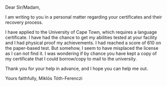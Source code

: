 Dear Sir/Madam,

I am writing to you in a personal matter regarding your certificates and their recovery process.

I have applied to the University of Cape Town, which requires a language certificate. I have had the chance to get my abilities tested at your facility and I had physical proof my achievements. I had reached a score of 610 on the paper-based test. But somehow, I seem to have misplaced the license as I can not find it. I was wondering if by chance you have kept a copy of my certificate that I could borrow/copy to mail to the university.

Thank you for your help in advance, and I hope you can help me out.

Yours faithfully,
Miklós Tóth-Ferenczi
